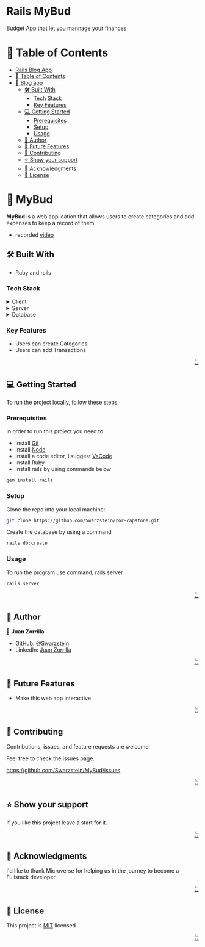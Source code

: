 <a name="readme-top"></a>

# Rails MyBud

Budget App that let you mannage your finances

<!-- TABLE OF CONTENTS -->

# 📗 Table of Contents

- [Rails Blog App](#rails-blog-app)
- [📗 Table of Contents](#-table-of-contents)
- [📖 Blog app ](#-blog-app-)
  - [🛠 Built With ](#-built-with-)
    - [Tech Stack ](#tech-stack-)
    - [Key Features ](#key-features-)
  - [💻 Getting Started ](#-getting-started-)
    - [Prerequisites](#prerequisites)
    - [Setup](#setup)
    - [Usage](#usage)
  - [👥 Author ](#-author-)
  - [🔭 Future Features ](#-future-features-)
  - [🤝 Contributing ](#-contributing-)
  - [⭐️ Show your support ](#️-show-your-support-)
  - [🙏 Acknowledgments ](#-acknowledgments-)
  - [📝 License ](#-license-)

<!-- PROJECT DESCRIPTION -->

# 📖 MyBud <a name="about-project"></a>

**MyBud** is a web application that allows users to create categories and add expenses to keep a record of them.

- recorded [video](https://drive.google.com/file/d/1z9r8cTtYILywPDtHp2I5z1nkXDjs5SDg/view?usp=drive_link)

## 🛠 Built With <a name="built-with"></a>

- Ruby and rails

### Tech Stack <a name="tech-stack"></a>

<details>
  <summary>Client</summary>
  <ul>
   <li>N/A</li>

  </ul>
</details>

<details>
  <summary>Server</summary>
  <ul>
    <li>N/A</li>

  </ul>
</details>

<details>
<summary>Database</summary>
  <ul>
    <li>postgresql</li>
  </ul>
</details>

<!-- Features -->

### Key Features <a name="key-features"></a>

- Users can create Categories
- Users can add Transactions

<p align="right"><a href="#readme-top">👆</a></p>

<!-- Getting Started -->

## 💻 Getting Started <a name="getting-started"></a>

To run the project locally, follow these steps.

### Prerequisites

In order to run this project you need to:

- Install [Git](https://git-scm.com/)
- Install [Node](https://nodejs.org/en/)
- Install a code editor, I suggest [VsCode](https://code.visualstudio.com/)
- Install Ruby
- Install rails by using commands below 
```bash
gem install rails
```

### Setup

Clone the repo into your local machine:

```bash
git clone https://github.com/Swarzstein/ror-capstone.git
```
Create the database by using a command

```bash
rails db:create
```

### Usage

To run the program use command, rails server

```bash
rails server
```
<p align="right"><a href="#readme-top">👆</a></p>

<!-- AUTHORS -->

## 👥 Author <a name="authors"></a>

👤 **Juan Zorrilla**

- GitHub: [@Swarzstein](https://github.com/Swarzstein)
- LinkedIn: [Juan Zorrilla](https://www.linkedin.com/in/juan-a-zorrilla/)


<p align="right"><a href="#readme-top">👆</a></p>

<!-- FUTURE FEATURES -->

## 🔭 Future Features <a name="future-features"></a>

- Make this web app interactive

<p align="right"><a href="#readme-top">👆</a></p>

<!-- Contributing -->

## 🤝 Contributing <a name="contributing"></a>

Contributions, issues, and feature requests are welcome!

Feel free to check the issues page.

https://github.com/Swarzstein/MyBud/issues

<p align="right"><a href="#readme-top">👆</a></p>

<!-- Show your support -->

## ⭐️ Show your support <a name="support"></a>

If you like this project leave a start for it.

<p align="right"><a href="#readme-top">👆</a></p>

<!-- ACKNOWLEDGEMENTS -->

## 🙏 Acknowledgments <a name="acknowledgements"></a>

I'd like to thank Microverse for helping us in the journey to become a Fullstack developer.

<p align="right"><a href="#readme-top">👆</a></p>

<!-- LICENSE -->

## 📝 License <a name="license"></a>

This project is [MIT](./LICENSE) licensed.

<p align="right"><a href="#readme-top">👆</a></p>

